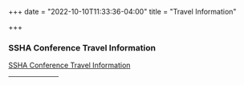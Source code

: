+++
date = "2022-10-10T11:33:36-04:00"
title = "Travel Information"

+++
### **SSHA Conference Travel Information**  

<a href="https://click.e.iu.edu/?qs=cbd3e3b7e2c3bcb055d172d6e95b93dcd5b8bcc0e16c676a9e04109e5fe606c3ea4b6882e56ea2c01d2c006bb0a3a70e0245dedd4726b66b" target="_blank">SSHA Conference Travel Information</a>  

<hr width="100">  